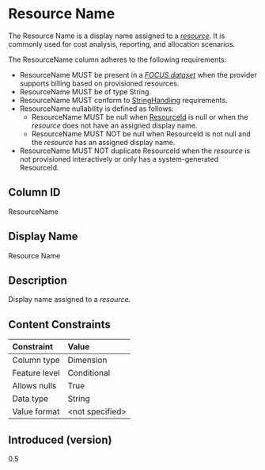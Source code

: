 # Resource Name

The Resource Name is a display name assigned to a [*resource*](#glossary:resource). It is commonly used for cost analysis, reporting, and allocation scenarios.

The ResourceName column adheres to the following requirements:

* ResourceName MUST be present in a [*FOCUS dataset*](#glossary:FOCUS-dataset) when the provider supports billing based on provisioned resources.
* ResourceName MUST be of type String.
* ResourceName MUST conform to [StringHandling](#stringhandling) requirements.
* ResourceName nullability is defined as follows:
  * ResourceName MUST be null when [ResourceId](#resourceid) is null or when the *resource* does not have an assigned display name.
  * ResourceName MUST NOT be null when ResourceId is not null and the *resource* has an assigned display name.
* ResourceName MUST NOT duplicate ResourceId when the *resource* is not provisioned interactively or only has a system-generated ResourceId.

## Column ID

ResourceName

## Display Name

Resource Name

## Description

Display name assigned to a *resource*.

## Content Constraints

|    Constraint   |      Value      |
|:----------------|:----------------|
| Column type     | Dimension       |
| Feature level   | Conditional     |
| Allows nulls    | True            |
| Data type       | String          |
| Value format    | \<not specified> |

## Introduced (version)

0.5
